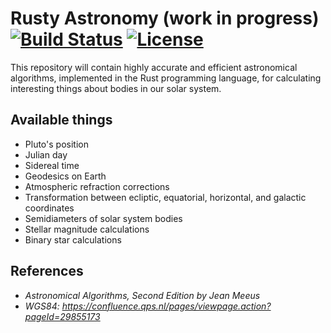 # Rusty Astronomy (work in progress)  [![Build Status](https://travis-ci.org/qpid/rusty-astronomy.svg)](https://travis-ci.org/qpid/rusty-astronomy) [![License](http://img.shields.io/:license-mit-blue.svg)](https://github.com/qpid/rusty-astronomy/blob/master/LICENSE.md)

This repository will contain highly accurate and efficient astronomical algorithms, implemented in the Rust programming language, for calculating interesting things about bodies in our solar system.

## Available things
* Pluto's position
* Julian day
* Sidereal time
* Geodesics on Earth
* Atmospheric refraction corrections
* Transformation between ecliptic, equatorial, horizontal, and galactic coordinates
* Semidiameters of solar system bodies
* Stellar magnitude calculations
* Binary star calculations

## References
* *Astronomical Algorithms, Second Edition by Jean Meeus*
* *WGS84: https://confluence.qps.nl/pages/viewpage.action?pageId=29855173*
